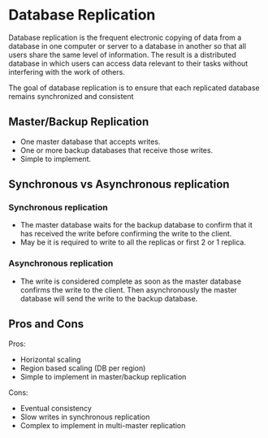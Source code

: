 # Database Replication

Database replication is the frequent electronic copying of data from a database in one computer or server to a database in another so that all users share the same level of information. The result is a distributed database in which users can access data relevant to their tasks without interfering with the work of others.

The goal of database replication is to ensure that each replicated database remains synchronized and consistent

## Master/Backup Replication

- One master database that accepts writes.
- One or more backup databases that receive those writes.
- Simple to implement.

## Synchronous vs Asynchronous replication

### Synchronous replication

- The master database waits for the backup database to confirm that it has received the write before confirming the write to the client.
- May be it is required to write to all the replicas or first 2 or 1 replica.

### Asynchronous replication

- The write is considered complete as soon as the master database confirms the write to the client. Then asynchronously the master database will send the write to the backup database.

## Pros and Cons

Pros:

- Horizontal scaling
- Region based scaling (DB per region)
- Simple to implement in master/backup replication

Cons:

- Eventual consistency
- Slow writes in synchronous replication
- Complex to implement in multi-master replication
